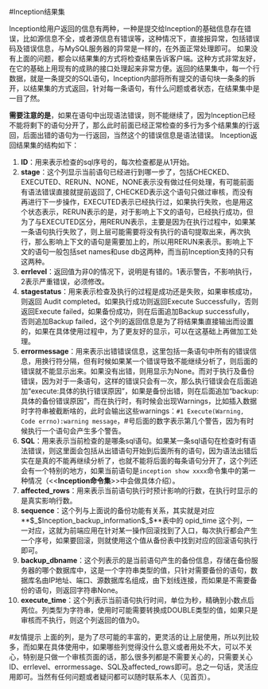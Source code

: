 #Inception结果集

Inception给用户返回的信息有两种，一种是提交给Inception的基础信息存在错误，比如源信息不全，或者源信息有错误等，这种情况下，直接报异常，包括错误码及错误信息，与MySQL服务器的异常是一样的，在外面正常处理即可。
如果没有上面的问题，都会以结果集的方式将检查结果告诉客户端。这种方式非常友好，在它的基础上用现有的成熟的接口处理起来非常方便。返回的结果集中，每一个行数据，就是一条提交的SQL语句，Inception内部将所有提交的语句块一条条的拆开，以结果集的方式返回，针对每一条语句，有什么问题或者状态，在结果集中是一目了然。

**需要注意的是**，如果在语句中出现语法错误，则不能继续了，因为Inception已经不能将剩下的语句分开了，那么此时前面已经正常检查的多行为多个结果集的行返回，后面出错的语句为一行返回，当然这个的错误信息是语法错误。
Inception返回结果集的结构如下：  

1. **ID**：用来表示检查的sql序号的，每次检查都是从1开始。    
2. **stage**：这个列显示当前语句已经进行到哪一步了，包括CHECKED、EXECUTED、RERUN、NONE，NONE表示没有做过任何处理，有可能前面有语法错误直接就提前返回了, CHECKED表示这个语句只做过审核，而没有再进行下一步操作，EXECUTED表示已经执行过，如果执行失败，也是用这个状态表示，RERUN表示的是，对于影响上下文的语句，已经执行成功，但为了与EXECUTED区分，用RERUN表示，主要是因为在执行过程中，如果某一条语句执行失败了，则上层可能需要将没有执行的语句提取出来，再次执行，那么影响上下文的语句是需要加上的，所以用RERUN来表示。影响上下文的语句一般包括set names和use db这两种，而当前Inception支持的只有这两种。
3. **errlevel**：返回值为非0的情况下，说明是有错的。1表示警告，不影响执行，2表示严重错误，必须修改。  
4. **stagestatus**：用来表示检查及执行的过程是成功还是失败，如果审核成功，则返回 Audit completed。如果执行成功则返回Execute Successfully，否则返回Execute failed，如果备份成功，则在后面追加Backup successfully，否则追加Backup failed，这个列的返回信息是为了将结果集直接输出而设置的，如果在具体使用过程中，为了更友好的显示，可以在这基础上再做加工处理。  
5. **errormessage**：用来表示出错错误信息，这里包括一条语句中所有的错误信息，用换行符分隔，但有时候如果某一个错误导致不能继续分析了，则后面的错误就不能显示出来。如果没有出错，则用显示为None。而对于执行及备份错误，因为对于一条语句，这样的错误只会有一次，那么执行错误会在后面追加“execute:具体的执行错误原因”，如果是备份出错，则在后面追加“backup:具体的备份错误原因”，而在执行时，有时候会出现Warnings，比如插入数据时字符串被截断啥的，此时会输出这些warnings：`#1 Execute(Warning, Code errno):warning message`，#号后面的数字表示第几个警告，因为有时候执行一个语句会产生多个警告。  
6. **SQL**：用来表示当前检查的是哪条sql语句。如果某一条sql语句在检查时有语法错误，则这里面会包括从出错语句开始到后面所有的语句，因为语法出错后实在是真的不能再继续分析了，也就不能将后面的每条语句分开了，这个列还会有一个特别的地方，如果当前语句是`inception show xxxx`命令集中的第一种情况（<<**Inception命令集**>>中会做具体介绍）。  
7. **affected_rows**：用来表示当前语句执行时预计影响的行数，在执行时显示的是真实影响行数。  
8. **sequence**：这个列与上面说的备份功能有关系，其实就是对应**$_$Inception_backup_information$_$**表中的 opid_time 这个列，一一对应，这就为前端应用在针对某一操作回滚找到了入口，每次执行都会产生一个序号，如果要回滚，则就使用这个值从备份表中找到对应的回滚语句执行即可。  
9. **backup_dbname**：这个列表示的是当前语句产生的备份信息，存储在备份服务器的哪个数据库中，这是一个字符串类型的值，只针对需要备份的语句，数据库名由IP地址、端口、源数据库名组成，由下划线连接，而如果是不需要备份的语句，则返回字符串None。  
10. **execute_time**：这个列表示当前语句执行时间，单位为秒，精确到小数点后两位。列类型为字符串，使用时可能需要转换成DOUBLE类型的值，如果只是审核而不执行，则这个列返回的值为0。  

#友情提示
上面的列，是为了尽可能的丰富的，更灵活的让上层使用，所以列比较多，而如果在具体使用中，如果哪些列觉得没什么意义或者用处不大，可以不关心，特别是只做一个审核页面的话，那么很多列都是不需要关心的，只需要关心ID、errlevel、errormessage、SQL及affected_rows即可。总之一句话，灵活应用即可。当然有任何问题或者疑问都可以随时联系本人（见首页）。

